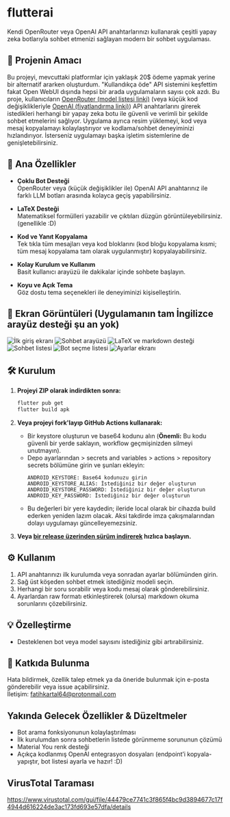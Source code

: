 # flutterai

Kendi OpenRouter veya OpenAI API anahtarlarınızı kullanarak çeşitli yapay zeka botlarıyla sohbet etmenizi sağlayan modern bir sohbet uygulaması.

## 🚀 Projenin Amacı

Bu projeyi, mevcuttaki platformlar için yaklaşık 20$ ödeme yapmak yerine bir alternatif ararken oluşturdum. "Kullandıkça öde" API sistemini keşfettim fakat Open WebUI dışında hepsi bir arada uygulamaların sayısı çok azdı. Bu proje, kullanıcıların [OpenRouter (model listesi linki)](https://openrouter.ai/models) (veya küçük kod değişiklikleriyle [OpenAI (fiyatlandırma linki)](https://platform.openai.com/docs/pricing)) API anahtarlarını girerek istedikleri herhangi bir yapay zeka botu ile güvenli ve verimli bir şekilde sohbet etmelerini sağlıyor. Uygulama ayrıca resim yüklemeyi, kod veya mesaj kopyalamayı kolaylaştırıyor ve kodlama/sohbet deneyiminizi hızlandırıyor. İsterseniz uygulamayı başka işletim sistemlerine de genişletebilirsiniz.

## 🎯 Ana Özellikler

- **Çoklu Bot Desteği**  
  OpenRouter veya (küçük değişiklikler ile) OpenAI API anahtarınız ile farklı LLM botları arasında kolayca geçiş yapabilirsiniz.

- **LaTeX Desteği**  
  Matematiksel formülleri yazabilir ve çıktıları düzgün görüntüleyebilirsiniz. (genellikle :D)

- **Kod ve Yanıt Kopyalama**  
  Tek tıkla tüm mesajları veya kod bloklarını (kod bloğu kopyalama kısmi; tüm mesaj kopyalama tam olarak uygulanmıştır) kopyalayabilirsiniz.

- **Kolay Kurulum ve Kullanım**  
  Basit kullanıcı arayüzü ile dakikalar içinde sohbete başlayın.

- **Koyu ve Açık Tema**  
  Göz dostu tema seçenekleri ile deneyiminizi kişiselleştirin.

## 📸 Ekran Görüntüleri (Uygulamanın tam İngilizce arayüz desteği şu an yok)
![İlk giriş ekranı](https://github.com/bruhmomentumtr/flutterai/blob/main/ss%20(1).jpg)
![Sohbet arayüzü](https://github.com/bruhmomentumtr/flutterai/blob/main/ss%20(2).jpg)
![LaTeX ve markdown desteği](https://github.com/bruhmomentumtr/flutterai/blob/main/ss%20(3).jpg)
![Sohbet listesi](https://github.com/bruhmomentumtr/flutterai/blob/main/ss%20(4).jpg)
![Bot seçme listesi](https://github.com/bruhmomentumtr/flutterai/blob/main/ss%20(6).jpg)
![Ayarlar ekranı](https://github.com/bruhmomentumtr/flutterai/blob/main/ss%20(5).jpg)

## 🛠️ Kurulum

1. **Projeyi ZIP olarak indirdikten sonra:**
   ```bash
   flutter pub get
   flutter build apk
   ```

2. **Veya projeyi fork'layıp GitHub Actions kullanarak:**
   - Bir keystore oluşturun ve base64 kodunu alın (**Önemli:** Bu kodu güvenli bir yerde saklayın, workflow geçmişinizden silmeyi unutmayın).
   - Depo ayarlarından > secrets and variables > actions > repository secrets bölümüne girin ve şunları ekleyin:
     ```
     ANDROID_KEYSTORE: Base64 kodunuzu girin
     ANDROID_KEYSTORE_ALIAS: İstediğiniz bir değer oluşturun
     ANDROID_KEYSTORE_PASSWORD: İstediğiniz bir değer oluşturun
     ANDROID_KEY_PASSWORD: İstediğiniz bir değer oluşturun
     ```
   - Bu değerleri bir yere kaydedin; ileride local olarak bir cihazda build ederken yeniden lazım olacak. Aksi takdirde imza çakışmalarından dolayı uygulamayı güncelleyemezsiniz.

3. **Veya [bir release üzerinden sürüm indirerek](https://github.com/bruhmomentumtr/flutterai/releases) hızlıca başlayın.**

## ⚙️ Kullanım

1. API anahtarınızı ilk kurulumda veya sonradan ayarlar bölümünden girin.
2. Sağ üst köşeden sohbet etmek istediğiniz modeli seçin.
3. Herhangi bir soru sorabilir veya kodu mesaj olarak gönderebilirsiniz.
4. Ayarlardan raw formatı etkinleştirerek (olursa) markdown okuma sorunlarını çözebilirsiniz.

## 💡 Özelleştirme

- Desteklenen bot veya model sayısını istediğiniz gibi artırabilirsiniz.

## 🤝 Katkıda Bulunma

Hata bildirmek, özellik talep etmek ya da öneride bulunmak için e-posta gönderebilir veya issue açabilirsiniz.  
İletişim: fatihkartal64@protonmail.com

## Yakında Gelecek Özellikler & Düzeltmeler

- Bot arama fonksiyonunun kolaylaştırılması
- İlk kurulumdan sonra sohbetlerin listede görünmeme sorununun çözümü
- Material You renk desteği
- Açıkça kodlanmış OpenAI entegrasyon dosyaları (endpoint’i kopyala-yapıştır, bot listesi ayarla ve hazır! :D)

## VirusTotal Taraması

https://www.virustotal.com/gui/file/44479ce7741c3f865f4bc9d3894677c17f4944d616224de3ac173fd693e57dfa/details